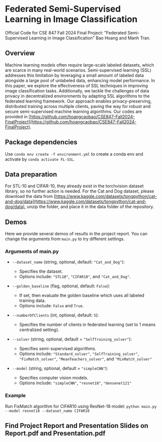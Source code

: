 # Federated Semi-Supervised Learning in Image Classification
Official Code for CSE 847 Fall 2024 Final Project: "Federated Semi-Supervised Learning in Image Classification" Bao Hoang and Manh Tran.

## Overview
Machine learning models often require large-scale labeled datasets, which are scarce in many real-world scenarios. Semi-supervised learning (SSL) addresses this limitation by leveraging a small amount of labeled data alongside a large pool of unlabeled data, enhancing model performance. In this paper, we explore the effectiveness of SSL techniques in improving image classification tasks. Additionally, we tackle the challenges of data privacy in decentralized environments by adapting SSL algorithms to the federated learning framework. Our approach enables privacy-preserving, distributed training across multiple clients, paving the way for robust and secure semi-supervised machine learning algorithms. Our codes are provided in [https://github.com/hoangcaobao/CSE847-Fall2024-FinalProject](https://github.com/hoangcaobao/CSE847-Fall2024-FinalProject).

## Package dependencies
Use `conda env create -f environment.yml` to create a conda env and activate by `conda activate FL-SSL`.

## Data preparation
For STL-10 and CIFAR-10, they already exist in the torchvision dataset library, so no further action is needed. For the Cat and Dog dataset, please download the data from [https://www.kaggle.com/datasets/tongpython/cat-and-dog/data](https://www.kaggle.com/datasets/tongpython/cat-and-dog/data), unzip the folder, and place it in the data folder of the repository.

## Demos

Here we provide several demos of results in the project report.
You can change the arguments from `main.py` to try different settings.

### Arguments of main.py

- `--dataset_name` (string, optional, default: `"Cat_and_Dog"`): 
  - Specifies the dataset. 
  - Options include: `"STL10"`, `"CIFAR10"`, and `"Cat_and_Dog"`.
    
- `--golden_baseline` (flag, optional, default: `False`): 
  - If set, then evaluate the golden baseline which uses all labeled training data. 
  - Options include: `False` and `True`.
  
- `--numberOfClients` (int, optional, default: `5`): 
  - Specifies the number of clients in federated learning (set to 1 means centralized setting).

- `--solver` (string, optional, default = `"SelfTraining_solver"`):
  - Specifies semi-supervised algorithms.
  - Options include: `"Standard_solver"`, `"SelfTraining_solver"`, `"FixMatch_solver"`, `"MeanTeachers_solver"`, and `"MixMatch_solver"`
 
- `--model` (string, optional, default = `"simpleCNN"`):
  - Specifies computer vision models.
  - Options include: `"simpleCNN"`, `"resnet18"`, `"densenet121"`
 
### Example
Run FixMatch algorithm for CIFAR10 using ResNet-18 model: ```python main.py --model resnet18 --dataset_name CIFAR10```

## Find Project Report and Presentation Slides on Report.pdf and Presentation.pdf
  
 
  

